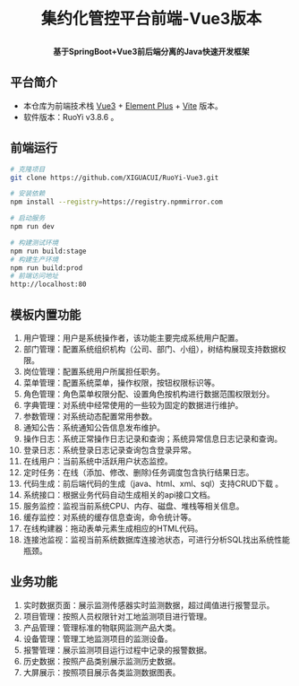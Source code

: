 <h1 align="center" style="margin: 30px 0 30px; font-weight: bold;">集约化管控平台前端-Vue3版本</h1>
<h4 align="center">基于SpringBoot+Vue3前后端分离的Java快速开发框架</h4>

## 平台简介

* 本仓库为前端技术栈 [Vue3](https://v3.cn.vuejs.org) + [Element Plus](https://element-plus.org/zh-CN) + [Vite](https://cn.vitejs.dev) 版本。
* 软件版本：RuoYi v3.8.6 。

## 前端运行

```bash
# 克隆项目
git clone https://github.com/XIGUACUI/RuoYi-Vue3.git

# 安装依赖
npm install --registry=https://registry.npmmirror.com

# 启动服务
npm run dev

# 构建测试环境 
npm run build:stage
# 构建生产环境 
npm run build:prod
# 前端访问地址 
http://localhost:80
```

## 模板内置功能

1.  用户管理：用户是系统操作者，该功能主要完成系统用户配置。
2.  部门管理：配置系统组织机构（公司、部门、小组），树结构展现支持数据权限。
3.  岗位管理：配置系统用户所属担任职务。
4.  菜单管理：配置系统菜单，操作权限，按钮权限标识等。
5.  角色管理：角色菜单权限分配、设置角色按机构进行数据范围权限划分。
6.  字典管理：对系统中经常使用的一些较为固定的数据进行维护。
7.  参数管理：对系统动态配置常用参数。
8.  通知公告：系统通知公告信息发布维护。
9.  操作日志：系统正常操作日志记录和查询；系统异常信息日志记录和查询。
10. 登录日志：系统登录日志记录查询包含登录异常。
11. 在线用户：当前系统中活跃用户状态监控。
12. 定时任务：在线（添加、修改、删除)任务调度包含执行结果日志。
13. 代码生成：前后端代码的生成（java、html、xml、sql）支持CRUD下载 。
14. 系统接口：根据业务代码自动生成相关的api接口文档。
15. 服务监控：监视当前系统CPU、内存、磁盘、堆栈等相关信息。
16. 缓存监控：对系统的缓存信息查询，命令统计等。
17. 在线构建器：拖动表单元素生成相应的HTML代码。
18. 连接池监视：监视当前系统数据库连接池状态，可进行分析SQL找出系统性能瓶颈。

## 业务功能
1. 实时数据页面：展示监测传感器实时监测数据，超过阈值进行报警显示。
2. 项目管理：按照人员权限针对工地监测项目进行管理。
3. 产品管理：管理标准的物联网监测产品大类。
4. 设备管理：管理工地监测项目的监测设备。
5. 报警管理：展示监测项目运行过程中记录的报警数据。
6. 历史数据：按照产品类别展示监测历史数据。
7. 大屏展示：按照项目展示各类监测数据图表。